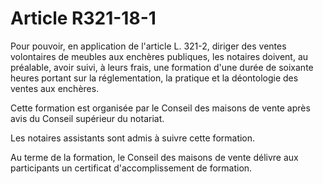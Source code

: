 # Article R321-18-1

<p>Pour pouvoir, en application de l'article L. 321-2, diriger des ventes volontaires de meubles aux enchères publiques, les notaires doivent, au préalable, avoir suivi, à leurs frais, une formation d'une durée de soixante heures portant sur la réglementation, la pratique et la déontologie des ventes aux enchères. </p><p>Cette formation est organisée par le        Conseil des maisons de vente après avis du Conseil supérieur du notariat. </p><p>Les notaires assistants sont admis à suivre cette formation. </p><p>Au terme de la formation, le        Conseil des maisons de vente délivre aux participants un certificat d'accomplissement de formation.</p>